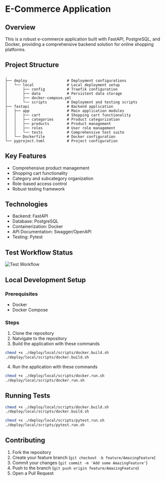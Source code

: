# E-Commerce Application

## Overview
This is a robust e-commerce application built with FastAPI, PostgreSQL, and Docker, providing a comprehensive backend solution for online shopping platforms.

## Project Structure
```
.
├── deploy                  # Deployment configurations
│   └── local               # Local deployment setup
│       ├── config          # Traefik configuration
│       ├── data            # Persistent data storage
│       ├── docker-compose.yml
│       └── scripts         # Deployment and testing scripts
├── fastapi                 # Backend application
│   ├── app                 # Main application modules
│   │   ├── cart            # Shopping cart functionality
│   │   ├── categories      # Product categorization
│   │   ├── products        # Product management
│   │   ├── roles           # User role management
│   │   └── tests           # Comprehensive test suite
│   └── Dockerfile          # Docker configuration
└── pyproject.toml          # Project configuration
```

## Key Features
- Comprehensive product management
- Shopping cart functionality
- Category and subcategory organization
- Role-based access control
- Robust testing framework

## Technologies
- Backend: FastAPI
- Database: PostgreSQL
- Containerization: Docker
- API Documentation: Swagger/OpenAPI
- Testing: Pytest

## Test Workflow Status
![Test Workflow](https://github.com/Ashish-Github193/Ecommerce/actions/workflows/github-actions.yml/badge.svg)

## Local Development Setup

### Prerequisites
- Docker
- Docker Compose

### Steps
1. Clone the repository
2. Natvigate to the repository
3. Build the application with these commands
```bash
chmod +x ./deploy/local/scripts/docker.build.sh
./deploy/local/scripts/docker.build.sh
```
4. Run the application with these commands
```bash
chmod +x ./deploy/local/scripts/docker.run.sh
./deploy/local/scripts/docker.run.sh
```

## Running Tests
```bash
chmod +x ./deploy/local/scripts/docker.build.sh
./deploy/local/scripts/docker.build.sh

chmod +x ./deploy/local/scripts/pytest.run.sh
./deploy/local/scripts/pytest.run.sh
```

## Contributing
1. Fork the repository
2. Create your feature branch (`git checkout -b feature/AmazingFeature`)
3. Commit your changes (`git commit -m 'Add some AmazingFeature'`)
4. Push to the branch (`git push origin feature/AmazingFeature`)
5. Open a Pull Request

